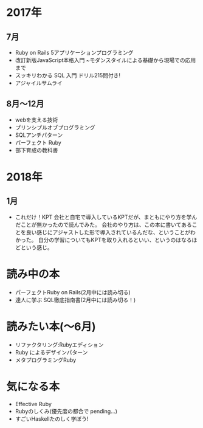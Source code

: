 # 2017年
## 7月
- Ruby on Rails 5アプリケーションプログラミング
- 改訂新版JavaScript本格入門 ~モダンスタイルによる基礎から現場での応用まで
- スッキリわかる SQL 入門 ドリル215問付き!
- アジャイルサムライ

## 8月〜12月
- webを支える技術
- プリンシプルオブプログラミング
- SQLアンチパターン
- パーフェクト Ruby
- 部下育成の教科書

# 2018年
## 1月
- これだけ！KPT
会社と自宅で導入しているKPTだが、まともにやり方を学んだことが無かったので読んでみた。
会社のやり方は、この本に書いてあることを良い感じにアジャストした形で導入されているんだな、ということがわかった。
自分の学習についてもKPTを取り入れるといい、というのはなるほどという感じ。

# 読み中の本
- パーフェクトRuby on Rails(2月中には読み切る)
- 達人に学ぶ SQL徹底指南書(2月中には読み切る！)

# 読みたい本(〜6月)
- リファクタリング:Rubyエディション
- Ruby によるデザインパターン
- メタプログラミングRuby

# 気になる本
- Effective Ruby
- Rubyのしくみ(優先度の都合で pending...)
- すごいHaskellたのしく学ぼう!
